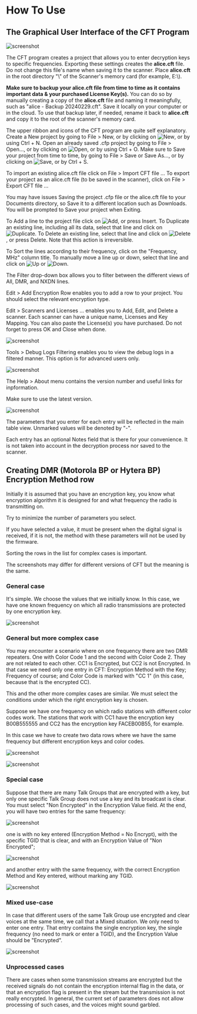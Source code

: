 # How To Use

## The Graphical User Interface of the CFT Program

![screenshot](img/CFT20024Licensing.jpg)

The CFT program creates a project that allows you to enter decryption keys to specific frequencies. Exporting these settings creates the **alice.cft** file. Do not change this file's name when saving it to the scanner. Place **alice.cft** in the root directory "\\" of the Scanner's memory card (for example, E:\\).

**Make sure to backup your alice.cft file from time to time as it contains important data & your purchased License Key(s).** You can do so by manually creating a copy of the **alice.cft** file and naming it meaningfully, such as "alice - Backup 20240229.cft". Save it locally on your computer or in the cloud. To use that backup later, if needed, rename it back to **alice.cft** and copy it to the root of the scanner's memory card.

The upper ribbon and icons of the CFT program are quite self explanatory. 
Create a New project by going to File > New, or by clicking on ![New](img/new.png), or by using Ctrl + N.
Open an already saved .cfp project by going to File > Open..., or by clicking on ![Open](img/open.png), or by using Ctrl + O.
Make sure to Save your project from time to time, by going to File > Save or Save As..., or by clicking on ![Save](img/save.png), or by Ctrl + S.

To import an existing alice.cft file click on File > Import CFT file ...
To export your project as an alice.cft file (to be saved in the scanner), click on File > Export CFT file ...

You may have issues Saving the project .cfp file or the alice.cft file to your Documents directory, so Save it to a different location such as Downloads.
You will be prompted to Save your project when Exiting.

To Add a line to the project file click on ![Add](img/add.png), or press Insert.
To Duplicate an existing line, including all its data, select that line and click on ![Duplicate](img/duplicate.png).
To Delete an existing line, select that line and click on ![Delete](img/delete.png), or press Delete. Note that this action is irreversible.

To Sort the lines according to their frequency, click on the "Frequency, MHz" column title.
To manually move a line up or down, select that line and click on ![Up](img/up.png) or ![Down](img/down.png).

The Filter drop-down box allows you to filter between the different views of All, DMR, and NXDN lines.

Edit > Add Encryption Row enables you to add a row to your project. You should select the relevant encryption type.

Edit > Scanners and Licenses ... enables you to Add, Edit, and Delete a scanner. Each scanner can have a unique name, Licenses and Key Mapping. 
You can also paste the License(s) you have purchased. Do not forget to press OK and Close when done.

![screenshot](img/man4.png)

Tools > Debug Logs Filtering enables you to view the debug logs in a filtered manner. This option is for advanced users only.

![screenshot](img/man5.png)

The Help > About menu contains the version number and useful links for inpformation.

Make sure to use the latest version.

![screenshot](img/man6.png)

The parameters that you enter for each entry will be reflected in the main table view. Unmarked values will be denoted by "-".

Each entry has an optional Notes field that is there for your convenience. It is not taken into account in the decryption process nor saved to the scanner.


## Creating DMR (Motorola BP or Hytera BP) Encryption Method row

Initially it is assumed that you have an encryption key, you know what encryption algorithm it is designed for and what frequency the radio is transmitting on.

Try to minimize the number of parameters you select.

If you have selected a value, it must be present when the digital signal is received, if it is not, the method with these parameters will not be used by the firmware.

Sorting the rows in the list for complex cases is important.

The screenshots may differ for different versions of CFT but the meaning is the same.

### General case

It's simple. We choose the values that we initially know. In this case, we have one known frequency on which all radio transmissions are protected by one encryption key.

![screenshot](img/man0.png)

### General but more complex case

You may encounter a scenario where on one frequency there are two DMR repeaters. One with Color Code 1 and the second with Color Code 2. They are not related to each other. CC1 is Encrypted, but CC2 is not Encrypted. In that case we need only one entry in CFT:
Encryption Method with the Key; Frequency of course; and Color Code is marked with "CC 1" (in this case, because that is the encrypted CC).

This and the other more complex cases are similar. We must select the conditions under which the right encryption key is chosen.

Suppose we have one frequency on which radio stations with different color codes work. The stations that work with CC1 have the encryption key B00B555555 and CC2 has the encryption key FACEB00B55, for example. 

In this case we have to create two data rows where we have the same frequency but different encryption keys and color codes.

![screenshot](img/man1.png)

![screenshot](img/man2.png)

### Special case

Suppose that there are many Talk Groups that are encrypted with a key, but only one specific Talk Group does not use a key and its broadcast is clear. You must select "Non Encrypted" in the Encryption Value field. 
At the end, you will have two entries for the same frequency: 

![screenshot](img/man10.png)

one is with no key entered (Encryption Method = No Encrypt), with the specific TGID that is clear, and with an Encryption Value of "Non Encrypted"; 

![screenshot](img/man9.png)

and another entry with the same frequency, with the correct Encryption Method and Key entered, without marking any TGID.

![screenshot](img/man8.png)

### Mixed use-case

In case that different users of the same Talk Group use encrypted and clear voices at the same time, we call that a Mixed situation.
We only need to enter one entry. That entry contains the single encryption key, the single frequency (no need to mark or enter a TGID), and the Encryption Value should be "Encrypted".

![screenshot](img/man11.png)


### Unprocessed cases

There are cases when some transmission streams are encrypted but the received signals do not contain the encryption internal flag in the data, or that an encryption flag is present in the stream but the transmission is not really encrypted. In general, the current set of parameters does not allow processing of such cases, and the voices might sound garbled.

